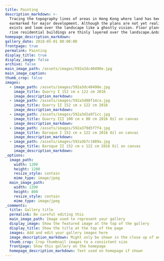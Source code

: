 ```yaml
---
title: Painting
description_markdown: >-
  Tracing the topography lines of areas in Hong Kong where land has been
  earmarked for major development. Although the plans are not yet realized they
  exists and loom over the landscape like a ghostly vision. Floor plans and high
  rise residential buildings are thinly layered over the landscape.&nbsp;&nbsp;
homepage_description_markdown:
gallery_date: 2018-05-01 00:00:00
frontpage: true
permalink: Painting
display_title: true
display_image: false
archive: false
main_image_path: /assets/images/592a3dc40490e.jpg
main_image_caption:
thumb_crop: false
images:
  - image_path: /assets/images/592a3dc40490e.jpg
    image_title: Quarry I 152 cm x 122 cm 2016
    image_description_markdown:
  - image_path: /assets/images/592a3d88f14ca.jpg
    image_title: Quarry II 152 cm x 122 cm 2016
    image_description_markdown:
  - image_path: /assets/images/592a3d2a971cc.jpg
    image_title: Quarry III 100 cm x 80 cm 2016 Oil on canvas
    image_description_markdown:
  - image_path: /assets/images/592a379d5f7f4.jpg
    image_title: Baroque I 152 cm x 122 cm 2016 Oil on canvas
    image_description_markdown:
  - image_path: /assets/images/592a3b7c1889a.jpg
    image_title: Baroque II 152 cm x 122 cm 2016 Oil on canvas
    image_description_markdown:
_options:
  image_path:
    width: 1200
    height: 1200
    resize_style: contain
    mime_type: image/jpeg
  main_image_path:
    width: 1200
    height: 800
    resize_style: contain
    mime_type: image/jpeg
_comments:
  title: Gallery title
  permalink: Be careful editing this
  main_image_path: Image used to represent your gallery
  display_image: Show the featured image at the top of the gallery
  display_title: Show the title at the top of the page
  images: Add and edit your gallery images here
  image_description_markdown: Might only be shown in the close up of an image
  thumb_crop: Crop thumbnail images to a consistent size
  frontpage: Show this gallery on the homepage
  homepage_description_markdown: Text used on homepage if shown
---
```


